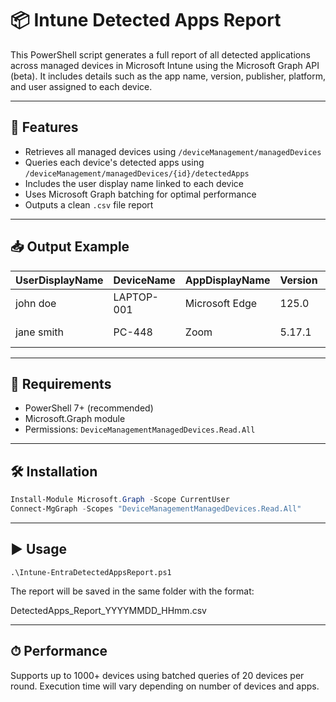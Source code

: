 # 📦 Intune Detected Apps Report

This PowerShell script generates a full report of all detected applications across managed devices in Microsoft Intune using the Microsoft Graph API (beta). It includes details such as the app name, version, publisher, platform, and user assigned to each device.

---

## 🚀 Features

- Retrieves all managed devices using `/deviceManagement/managedDevices`
- Queries each device's detected apps using `/deviceManagement/managedDevices/{id}/detectedApps`
- Includes the user display name linked to each device
- Uses Microsoft Graph batching for optimal performance
- Outputs a clean `.csv` file report

---

## 📥 Output Example

| UserDisplayName | DeviceName | AppDisplayName | Version | Publisher | Platform | AppId |
|------------------|------------|----------------|---------|-----------|----------|--------|
| john doe         | LAPTOP-001 | Microsoft Edge | 125.0   | Microsoft | Windows  | abc123 |
| jane smith       | PC-448     | Zoom           | 5.17.1  | Zoom Inc. | Windows  | def456 |

---

## 🧰 Requirements

- PowerShell 7+ (recommended)
- Microsoft.Graph module  
- Permissions: `DeviceManagementManagedDevices.Read.All`

---

## 🛠️ Installation

```powershell
Install-Module Microsoft.Graph -Scope CurrentUser
Connect-MgGraph -Scopes "DeviceManagementManagedDevices.Read.All"
```

---

## ▶️ Usage

```plain
.\Intune-EntraDetectedAppsReport.ps1
```

The report will be saved in the same folder with the format:

DetectedApps_Report_YYYYMMDD_HHmm.csv

---

## ⏱ Performance

Supports up to 1000+ devices using batched queries of 20 devices per round. Execution time will vary depending on number of devices and apps.

